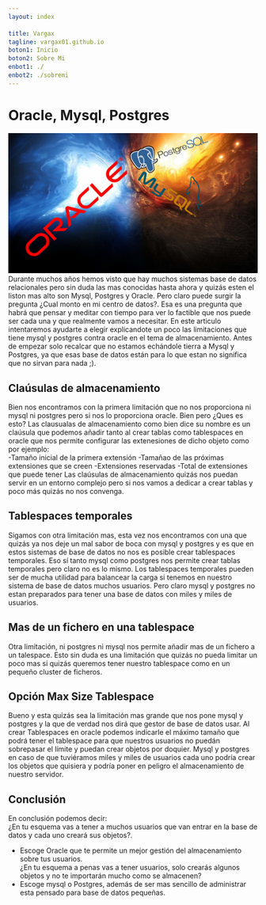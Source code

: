 ```yaml
---
layout: index

title: Vargax	
tagline: vargax01.github.io
boton1: Inicio
boton2: Sobre Mi
enbot1: ./
enbot2: ./sobremi
---
```


# Oracle, Mysql, Postgres
![debian](./img/oracle.jpg)
<br>
Durante muchos años hemos visto que hay muchos sistemas base de datos relacionales pero sin duda las mas conocidas hasta ahora y quizás esten el liston mas 
alto son Mysql, Postgres y Oracle. Pero claro puede surgir la pregunta ¿Cual monto en mi centro de datos?. Esa es una pregunta que habrá que pensar
y meditar con tiempo para ver lo factible  que nos puede ser cada una y que realmente vamos a necesitar. En este articulo intentaremos ayudarte a 
elegir explicandote un poco las limitaciones que tiene mysql y postgres contra oracle en el tema de almacenamiento. Antes de empezar solo recalcar
que no estamos echándole tierra a Mysql y Postgres, ya que esas base de datos están para lo que estan no significa que no sirvan para nada ;).<br>

## Claúsulas de almacenamiento<br>
Bien nos encontramos con la primera limitación que no nos proporciona ni mysql ni postgres pero si nos lo proporciona oracle. Bien pero ¿Ques es esto?
Las clausualas de almacenamiento como bien dice su nombre es un claúsula que podemos añadir tanto al crear tablas como tablespaces en oracle
que nos permite configurar las extenesiones de dicho objeto como por ejemplo:<br>
-Tamaño inicial de la primera extensión
-Tamañao de las próximas extensiones que se creen
-Extensiones reservadas
-Total de extensiones que puede tener
Las claúsulas de almacenamiento quizás nos puedan servir en un entorno complejo pero si nos vamos a dedicar a crear tablas y poco más quizás no
nos convenga.
<br>
## Tablespaces temporales<br>
Sigamos con otra limitación mas, esta vez nos encontramos con una que quizás ya nos deje un mal sabor de boca con mysql y postgres y es que en estos
sistemas de base de datos no nos es posible crear tablespaces temporales. Eso sí tanto mysql como postgres nos permite crear tablas temporales pero
claro no es lo mismo. Los tablespaces temporales pueden ser de mucha utilidad para balancear la carga si tenemos en nuestro sistema de base de datos
muchos usuarios. Pero claro mysql y postgres no estan preparados para tener una base de datos con miles y miles de usuarios.
<br>
## Mas de un fichero en una tablespace<br>
Otra limitación, ni postgres ni mysql nos permite añadir mas de un fichero a un talespace. Esto sin duda es una limitación que quizás no pueda limitar
un poco mas si quizás queremos tener nuestro tablespace como en un pequeño cluster de ficheros. 
<br>
## Opción Max Size Tablespace<br>
Bueno y esta quizás sea la limitación mas grande que nos pone mysql y postgres y la que de verdad nos dirá que gestor de base de datos usar. Al crear
Tablespaces en oracle podemos indicarle el máximo tamaño que podrá tener el tablespace para que nuestros usuarios no puedán sobrepasar el límite y puedan
crear objetos por doquier. Mysql y postgres en caso de que tuviéramos miles y miles de usuarios cada uno podría crear los objetos que quisiera y podría
poner en peligro el almacenamiento de nuestro servidor.
<br>
## Conclusión<br>
En conclusión podemos decir:<br>
¿En tu esquema vas a tener a muchos usuarios que van entrar en la base de datos y cada uno creará sus objetos?.<br>
- Escoge Oracle que te permite un mejor gestión del almacenamiento sobre tus usuarios.<br>
¿En tu esquema a penas vas a tener usuarios, solo crearás algunos objetos y no te importarán mucho como se almacenen?
- Escoge mysql o Postgres, además de ser mas sencillo de administrar esta pensado para base de datos pequeñas.

